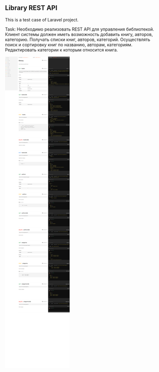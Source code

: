 ## Library REST API

This is a test case of Laravel project.

Task: Необходимо реализовать REST API для управления библиотекой. Клиент системы должен иметь возможность добавить книгу, авторов, категорию. Получать списки книг, авторов, категорий. Осуществлять поиск и сортировку книг по названию, авторам, категориям. Редактировать категории к которым относится книга.

![documentation](docs/library_documentation.png)

